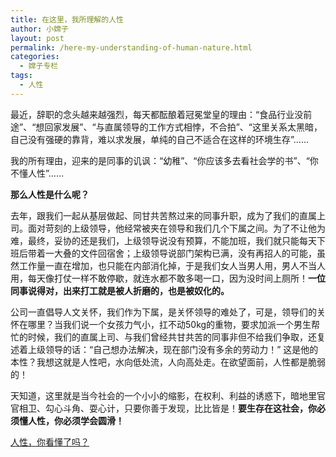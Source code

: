 ```yaml
---
title: 在这里，我所理解的人性
author: 小嫦子
layout: post
permalink: /here-my-understanding-of-human-nature.html
categories:
  - 嫦子专栏
tags:
  - 人性
---
```

最近，辞职的念头越来越强烈，每天都酝酿着冠冕堂皇的理由：“食品行业没前途”、“想回家发展”、“与直属领导的工作方式相悖，不合拍”、“这里关系太黑暗，自己没有强硬的靠背，难以求发展，单纯的自己不适合在这样的环境生存”……

我的所有理由，迎来的是同事的讥讽：“幼稚”、“你应该多去看社会学的书”、“你不懂人性”……

**那么人性是什么呢？**  


  
去年，跟我们一起从基层做起、同甘共苦熬过来的同事升职，成为了我们的直属上司。面对苛刻的上级领导，他经常被夹在领导和我们几个下属之间。为了不让他为难，最终，妥协的还是我们，上级领导说没有预算，不能加班，我们就只能每天下班后带着一大叠的文件回宿舍；上级领导说部门架构已满，没有再招人的可能，虽然工作量一直在增加，也只能在内部消化掉，于是我们女人当男人用，男人不当人用，每天像打仗一样不敢停歇，就连水都不敢多喝一口，因为没时间上厕所！**一位同事说得对，出来打工就是被人折磨的，也是被奴化的。**

公司一直倡导人文关怀，我们作为下属，是关怀领导的难处了，可是，领导们的关怀在哪里？当我们说一个女孩力气小，扛不动50kg的重物，要求加派一个男生帮忙的时候，我们的直属上司、与我们曾经共甘共苦的同事非但不给我们争取，还复述着上级领导的话：“自己想办法解决，现在部门没有多余的劳动力！” 这是他的本性？我想这就是人性吧，水向低处流，人向高处走。在欲望面前，人性都是脆弱的！

天知道，这里就是当今社会的一个小小的缩影，在权利、利益的诱惑下，暗地里官官相卫、勾心斗角、耍心计，只要你善于发现，比比皆是！**要生存在这社会，你必须懂人性，你必须学会圆滑！**

<a title="人性" href="/383.html" target="_blank">人性，你看懂了吗？</a>